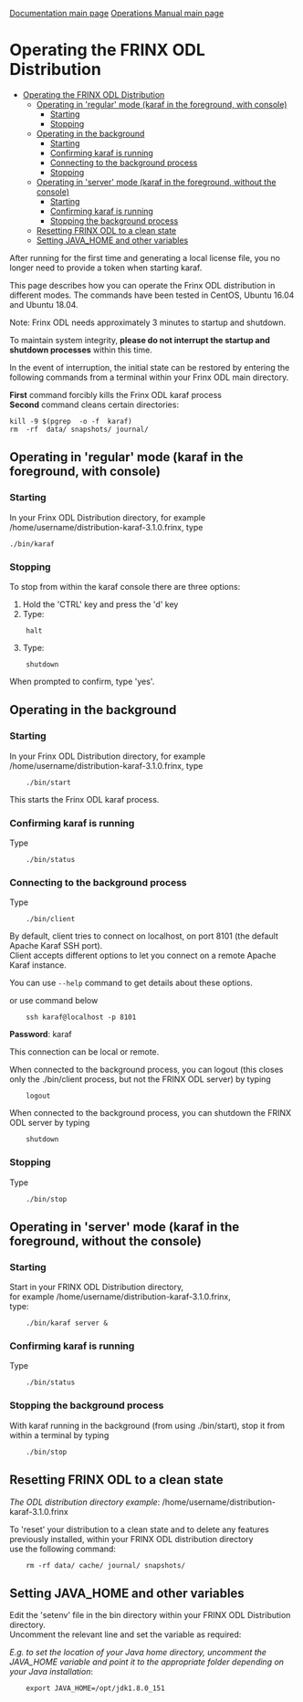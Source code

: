 [Documentation main page](https://frinxio.github.io/Frinx-docs/)
[Operations Manual main page](https://frinxio.github.io/Frinx-docs/FRINX_ODL_Distribution/Carbon/operations_manual.html)
# Operating the FRINX ODL Distribution
<!-- TOC -->

- [Operating the FRINX ODL Distribution](#operating-the-frinx-odl-distribution)
    - [Operating in 'regular' mode (karaf in the foreground, with console)](#operating-in-regular-mode-karaf-in-the-foreground-with-console)
        - [Starting](#starting)
        - [Stopping](#stopping)
    - [Operating in the background](#operating-in-the-background)
        - [Starting](#starting-1)
        - [Confirming karaf is running](#confirming-karaf-is-running)
        - [Connecting to the background process](#connecting-to-the-background-process)
        - [Stopping](#stopping-1)
    - [Operating in 'server' mode (karaf in the foreground, without the console)](#operating-in-server-mode-karaf-in-the-foreground-without-the-console)
        - [Starting](#starting-2)
        - [Confirming karaf is running](#confirming-karaf-is-running-1)
        - [Stopping the background process](#stopping-the-background-process)
    - [Resetting FRINX ODL to a clean state](#resetting-frinx-odl-to-a-clean-state)
    - [Setting JAVA_HOME and other variables](#setting-java_home-and-other-variables)

<!-- /TOC -->
After running for the first time and generating a local license file, you no longer need to provide a token when starting karaf.

This page describes how you can operate the Frinx ODL distribution in different modes. The commands have been tested in CentOS, Ubuntu 16.04 and Ubuntu 18.04.

Note: Frinx ODL needs approximately 3 minutes to startup and shutdown.  

To maintain system integrity, **please do not interrupt the startup and shutdown processes** within this time.  

In the event of interruption, the initial state can be restored by entering the following commands from a terminal within your Frinx ODL main directory.

**First** command forcibly kills the Frinx ODL karaf process  
**Second** command cleans certain directories:

```
kill -9 $(pgrep  -o -f  karaf)
rm  -rf  data/ snapshots/ journal/
```

## Operating in 'regular' mode (karaf in the foreground, with console)
### Starting
In your Frinx ODL Distribution directory, for example /home/username/distribution-karaf-3.1.0.frinx, type

    ./bin/karaf

### Stopping
To stop from within the karaf console there are three options:

1. Hold the 'CTRL' key and press the 'd' key
2. Type:
```
    halt
```
3. Type:
```
    shutdown
```
When prompted to confirm, type 'yes'.

## Operating in the background
### Starting
In your Frinx ODL Distribution directory, for example /home/username/distribution-karaf-3.1.0.frinx, type
```
    ./bin/start
```
This starts the Frinx ODL karaf process.
### Confirming karaf is running
Type
```
    ./bin/status
```
### Connecting to the background process
Type
```
    ./bin/client
```
By default, client tries to connect on localhost, on port 8101 (the default Apache Karaf SSH port).  
Client accepts different options to let you connect on a remote Apache Karaf instance.  

You can use `--help` command to get details about these options.

or use command below
```
    ssh karaf@localhost -p 8101
```
**Password**: karaf

This connection can be local or remote.

When connected to the background process, you can logout (this closes only the ./bin/client process, but not the FRINX ODL server) by typing
```
    logout
```
When connected to the background process, you can shutdown the FRINX ODL server by typing  
```
    shutdown
```

### Stopping
Type
```
    ./bin/stop
```

## Operating in 'server' mode (karaf in the foreground, without the console)
### Starting
Start in your FRINX ODL Distribution directory,  
for example /home/username/distribution-karaf-3.1.0.frinx,  
type:
```
    ./bin/karaf server &
```

### Confirming karaf is running
Type
```
    ./bin/status
```

### Stopping the background process
With karaf running in the background (from using ./bin/start), stop it from within a terminal by typing
```
    ./bin/stop
```

## Resetting FRINX ODL to a clean state

_The ODL distribution directory example_: /home/username/distribution-karaf-3.1.0.frinx  

To 'reset' your distribution to a clean state and to delete any features previously installed, within your FRINX ODL distribution directory  
use the following command:
```
    rm -rf data/ cache/ journal/ snapshots/
```

## Setting JAVA_HOME and other variables
Edit the 'setenv' file in the bin directory within your FRINX ODL Distribution directory.  
Uncomment the relevant line and set the variable as required:  

*E.g. to set the location of your Java home directory, uncomment the JAVA_HOME variable and point it to the appropriate folder depending on your Java installation*:
```
    export JAVA_HOME=/opt/jdk1.8.0_151
```
